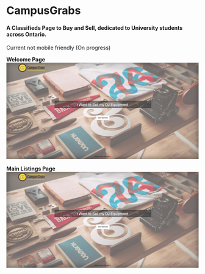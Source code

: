 # CampusGrabs

#### A Classifieds Page to Buy and Sell, dedicated to University students across Ontario.
Current not mobile friendly (On progress)

**Welcome Page**
![Alt text](/screenshot1.png?raw=true)

**Main Listings Page**
![Alt text](/screenshot1.png?raw=true)